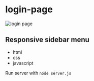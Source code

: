 # login-page

![login page](https://raw.githubusercontent.com/n1ghtx0w1/)

## Responsive sidebar menu
- html
- css
- javascript

Run server with `node server.js`
